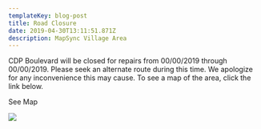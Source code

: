 ```yaml
---
templateKey: blog-post
title: Road Closure
date: 2019-04-30T13:11:51.871Z
description: MapSync Village Area
---
```

CDP Boulevard will be closed for repairs from 00/00/2019 through 00/00/2019. Please seek an alternate route during this time. We apologize for any inconvenience this may cause. To see a map of the area, click the link below.

See Map

![](/img/pkglotconst.jpeg)
